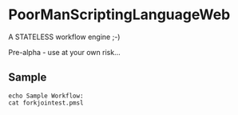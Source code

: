 # PoorManScriptingLanguageWeb

A STATELESS workflow engine ;-)

Pre-alpha - use at your own risk...

## Sample

```
echo Sample Workflow:
cat forkjointest.pmsl	
```
